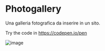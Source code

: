 # Photogallery
Una galleria fotografica da inserire in un sito.

Try the code in https://codepen.io/pen

![image](https://github.com/Elenacola/Photogallery/assets/79009772/0747d6bc-3b7a-414f-b9b1-2ba5a529e8b5)


